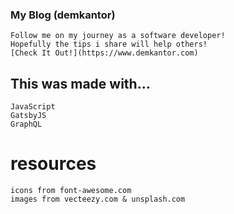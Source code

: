 ###  My Blog (demkantor)
    Follow me on my journey as a software developer!
    Hopefully the tips i share will help others!
    [Check It Out!](https://www.demkantor.com)

## This was made with...
    JavaScript
    GatsbyJS
    GraphQL


# resources
    icons from font-awesome.com
    images from vecteezy.com & unsplash.com
